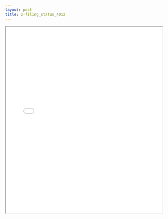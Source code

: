 ```yaml
---
layout: post
title: z-filing_status_4012
---
```


<div class="pdf-container">
<iframe src="/ea/assets/pdfs/z-filing_status_4012.pdf" height="600" width="100%" allowFullScreen="true"></iframe>
</div>

